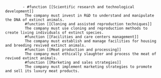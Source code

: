 			- #function [[Scientific research and technological development]]
			 The company must invest in R&D to understand and manipulate the DNA of extinct animals.
			 #function [[Cloning and assisted reproduction techniques]]
			 The company must use cloning and reproduction methods to create living individuals of extinct species.
			 #function [[Facilities and care centers management]]
			 The company must establish and manage facilities for housing and breeding revived extinct animals.
			 #function [[Meat production and processing]]
			 The company must ethically slaughter and process the meat of revived extinct animals.
			 #function [[Marketing and sales strategies]]
			 The company must implement marketing strategies to promote and sell its luxury meat products.


